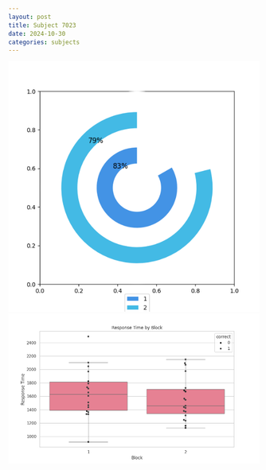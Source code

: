 ```yaml
---
layout: post
title: Subject 7023
date: 2024-10-30
categories: subjects
---
```


![](data/7023/run-20/7023__acc_test.png)
![](data/7023/run-20/7023_rt.png)
